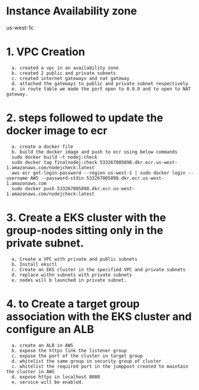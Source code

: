 # Instance Availability zone 
us-west-1c

# 1. VPC Creation
      a. created a vpc in an availability zone
      b. created 2 public and private subnets
      c. created internet gateways and nat gateway
      d. attached the gateways to public and private subnet respectively
      e. in route table we made the port open to 0.0.0 and to open to NAT gateway.

# 2. steps followed to update the docker image to ecr
      a. create a docker file
      b. build the docker image and push to ecr using below commands
      sudo docker build -t nodej:check 
      sudo docker tag finalnodej:check 533267005898.dkr.ecr.us-west-1.amazonaws.com/nodejcheck:latest
      aws ecr get-login-password --region us-west-1 | sudo docker login --username AWS --password-stdin 533267005898.dkr.ecr.us-west-1.amazonaws.com
      sudo docker push 533267005898.dkr.ecr.us-west-1.amazonaws.com/nodejcheck:latest
   
  # 3. Create a EKS cluster with the group-nodes sitting only in the private subnet.
      a. Create a VPC with private and public subnets
      b. Install eksctl
      c. Create an EKS cluster in the specified VPC and private subnets
      d. replace withn subnets with private subnets
      e. nodes will b launched in private subnet. 
 
  # 4. to Create a target group association with the EKS cluster and configure an ALB
      a. create an ALB in AWS
      b. expose the https link the listener group
      c. expose the port of the cluster in target group
      d. whitelist the same group in security group of cluster
      c. whitelist the required port in the jumppost created to maintain the cluster in AWS
      d. expose https in localhost 8080
      e. service will be enabled.
